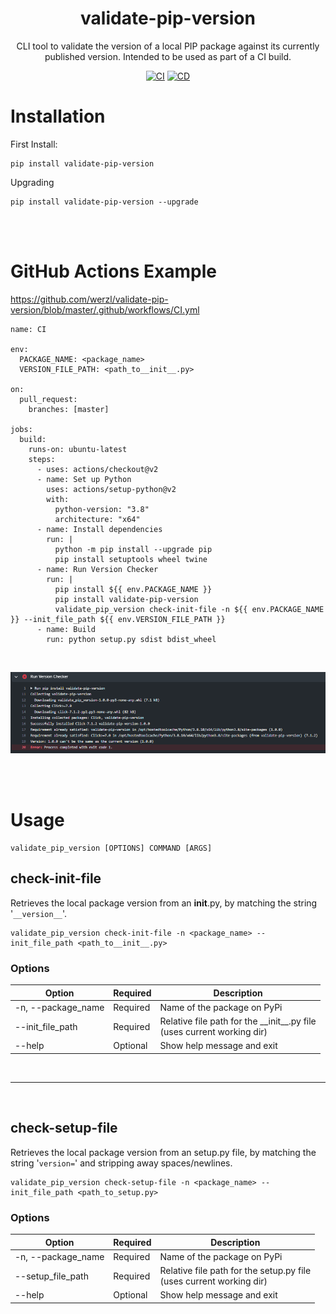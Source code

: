 <div align="center">
  
# validate-pip-version
CLI tool to validate the version of a local PIP package against its currently published version. Intended to be used as part of a CI build.
  
[![CI](https://github.com/werzl/validate-pip-version/actions/workflows/CI.yml/badge.svg)](https://github.com/werzl/validate-pip-version/actions/workflows/CI.yml)
[![CD](https://github.com/werzl/validate-pip-version/actions/workflows/CD.yml/badge.svg)](https://github.com/werzl/validate-pip-version/actions/workflows/CD.yml)
  
</div>

# Installation
First Install:
  
```
pip install validate-pip-version
```
  
Upgrading
```
pip install validate-pip-version --upgrade
```
  
<br/><br/>
  
# GitHub Actions Example
https://github.com/werzl/validate-pip-version/blob/master/.github/workflows/CI.yml
  
```
name: CI

env:
  PACKAGE_NAME: <package_name>
  VERSION_FILE_PATH: <path_to__init__.py>

on:
  pull_request:
    branches: [master]

jobs:
  build:
    runs-on: ubuntu-latest
    steps:
      - uses: actions/checkout@v2
      - name: Set up Python
        uses: actions/setup-python@v2
        with:
          python-version: "3.8"
          architecture: "x64"
      - name: Install dependencies
        run: |
          python -m pip install --upgrade pip
          pip install setuptools wheel twine
      - name: Run Version Checker
        run: |
          pip install ${{ env.PACKAGE_NAME }}
          pip install validate-pip-version
          validate_pip_version check-init-file -n ${{ env.PACKAGE_NAME }} --init_file_path ${{ env.VERSION_FILE_PATH }}
      - name: Build
        run: python setup.py sdist bdist_wheel
```
  
<br/>
  
![image](https://github.com/werzl/validate-pip-version/blob/master/github_actions_example.png?raw=true)
  
<br/><br/>
  
# Usage
```
validate_pip_version [OPTIONS] COMMAND [ARGS]
```
  
## check-init-file
Retrieves the local package version from an __init__.py, by matching the string '`__version__`'.
```
validate_pip_version check-init-file -n <package_name> --init_file_path <path_to__init__.py>
```
  
### Options
<table>
	<thead>
		<tr>
			<th>Option</th>
			<th>Required</th>
			<th>Description</th>
		</tr>
	</thead>
	<tbody>
		<tr>
			<td>-n, --package_name</td>
			<td>Required</td>
			<td>Name of the package on PyPi</td>
		</tr>
		<tr>
			<td>--init_file_path</td>
			<td>Required</td>
			<td>Relative file path for the __init__.py file<br/>(uses current working dir)</td>
		</tr>
		<tr>
			<td>--help</td>
			<td>Optional</td>
			<td>Show help message and exit</td>
		</tr>
	</tbody>
</table>
  
<br/><hr/><br/>
  
## check-setup-file
Retrieves the local package version from an setup.py file, by matching the string '`version=`' and stripping away spaces/newlines.
```
validate_pip_version check-setup-file -n <package_name> --init_file_path <path_to_setup.py>
```
  
### Options
<table>
	<thead>
		<tr>
			<th>Option</th>
			<th>Required</th>
			<th>Description</th>
		</tr>
	</thead>
	<tbody>
		<tr>
			<td>-n, --package_name</td>
			<td>Required</td>
			<td>Name of the package on PyPi</td>
		</tr>
		<tr>
			<td>--setup_file_path</td>
			<td>Required</td>
			<td>Relative file path for the setup.py file<br/>(uses current working dir)</td>
		</tr>
		<tr>
			<td>--help</td>
			<td>Optional</td>
			<td>Show help message and exit</td>
		</tr>
	</tbody>
</table>
